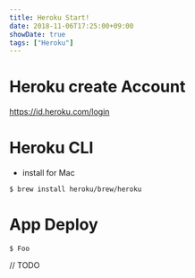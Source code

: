 ```yaml
---
title: Heroku Start!
date: 2018-11-06T17:25:00+09:00
showDate: true
tags: ["Heroku"]
---
```


# Heroku create Account
https://id.heroku.com/login

# Heroku CLI
- install for Mac
```
$ brew install heroku/brew/heroku
```

# App Deploy
```
$ Foo
```
// TODO

